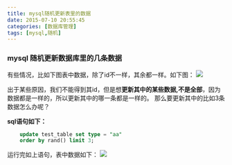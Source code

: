 ```yaml
---
title: mysql随机更新表里的数据
date: 2015-07-10 20:55:45
categories: [数据库管理]
tags: [mysql,随机]
---
```


### mysql 随机更新数据库里的几条数据 ### 
有些情况，比如下图表中数据，除了id不一样，其余都一样。如下图：
![](http://img.blog.csdn.net/20150710205210086)

出于某些原因，我们不能得到其id，但是想**更新其中的某些数据,不是全部**，因为数据都是一样的，所以更新其中的哪一条都是一样的。 
那么要更新其中的比如3条数据怎么办呢？

**sql语句如下：**
```sql
	update test_table set type = "aa"
	order by rand() limit 3;
```

运行完如上语句，表中数据如下：
![](http://img.blog.csdn.net/20150710205332571)
